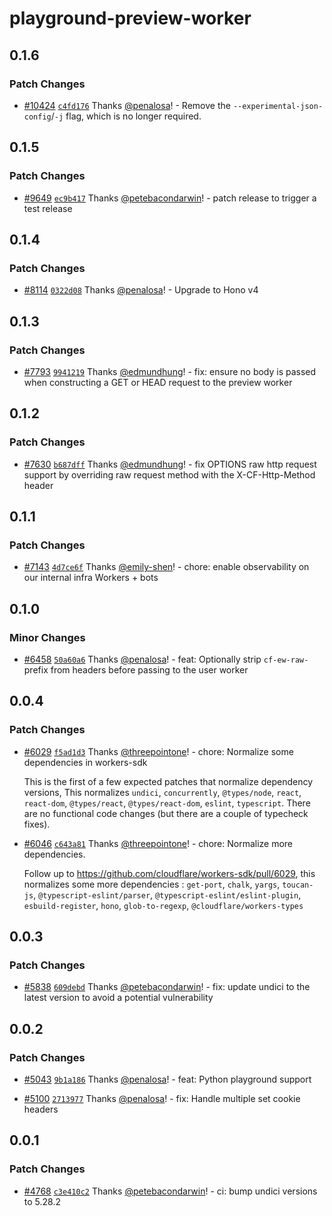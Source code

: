# playground-preview-worker

## 0.1.6

### Patch Changes

- [#10424](https://github.com/cloudflare/workers-sdk/pull/10424) [`c4fd176`](https://github.com/cloudflare/workers-sdk/commit/c4fd176a9caec0b24da258adb48f4a76f37bd9c7) Thanks [@penalosa](https://github.com/penalosa)! - Remove the `--experimental-json-config`/`-j` flag, which is no longer required.

## 0.1.5

### Patch Changes

- [#9649](https://github.com/cloudflare/workers-sdk/pull/9649) [`ec9b417`](https://github.com/cloudflare/workers-sdk/commit/ec9b417f8ed711e7b5044410e83d781f123a6a62) Thanks [@petebacondarwin](https://github.com/petebacondarwin)! - patch release to trigger a test release

## 0.1.4

### Patch Changes

- [#8114](https://github.com/cloudflare/workers-sdk/pull/8114) [`0322d08`](https://github.com/cloudflare/workers-sdk/commit/0322d085f634c1a0a12a59b4db293088d0cadb62) Thanks [@penalosa](https://github.com/penalosa)! - Upgrade to Hono v4

## 0.1.3

### Patch Changes

- [#7793](https://github.com/cloudflare/workers-sdk/pull/7793) [`9941219`](https://github.com/cloudflare/workers-sdk/commit/994121908de7b0537c06ed4f6bae6cb35d32521d) Thanks [@edmundhung](https://github.com/edmundhung)! - fix: ensure no body is passed when constructing a GET or HEAD request to the preview worker

## 0.1.2

### Patch Changes

- [#7630](https://github.com/cloudflare/workers-sdk/pull/7630) [`b687dff`](https://github.com/cloudflare/workers-sdk/commit/b687dffa7cf9f77e553f475d6a400c3560a360e9) Thanks [@edmundhung](https://github.com/edmundhung)! - fix OPTIONS raw http request support by overriding raw request method with the X-CF-Http-Method header

## 0.1.1

### Patch Changes

- [#7143](https://github.com/cloudflare/workers-sdk/pull/7143) [`4d7ce6f`](https://github.com/cloudflare/workers-sdk/commit/4d7ce6fd9fc80a0920a97dae14726c79012337b1) Thanks [@emily-shen](https://github.com/emily-shen)! - chore: enable observability on our internal infra Workers + bots

## 0.1.0

### Minor Changes

- [#6458](https://github.com/cloudflare/workers-sdk/pull/6458) [`50a60a6`](https://github.com/cloudflare/workers-sdk/commit/50a60a69ee66499759d2f04459c1d182689efa64) Thanks [@penalosa](https://github.com/penalosa)! - feat: Optionally strip `cf-ew-raw-` prefix from headers before passing to the user worker

## 0.0.4

### Patch Changes

- [#6029](https://github.com/cloudflare/workers-sdk/pull/6029) [`f5ad1d3`](https://github.com/cloudflare/workers-sdk/commit/f5ad1d3e562ce63b59f6ab136f1cdd703605bca4) Thanks [@threepointone](https://github.com/threepointone)! - chore: Normalize some dependencies in workers-sdk

  This is the first of a few expected patches that normalize dependency versions, This normalizes `undici`, `concurrently`, `@types/node`, `react`, `react-dom`, `@types/react`, `@types/react-dom`, `eslint`, `typescript`. There are no functional code changes (but there are a couple of typecheck fixes).

- [#6046](https://github.com/cloudflare/workers-sdk/pull/6046) [`c643a81`](https://github.com/cloudflare/workers-sdk/commit/c643a8193a3c0739b33d3c0072ae716bc8f1565b) Thanks [@threepointone](https://github.com/threepointone)! - chore: Normalize more dependencies.

  Follow up to https://github.com/cloudflare/workers-sdk/pull/6029, this normalizes some more dependencies : `get-port`, `chalk`, `yargs`, `toucan-js`, `@typescript-eslint/parser`, `@typescript-eslint/eslint-plugin`, `esbuild-register`, `hono`, `glob-to-regexp`, `@cloudflare/workers-types`

## 0.0.3

### Patch Changes

- [#5838](https://github.com/cloudflare/workers-sdk/pull/5838) [`609debd`](https://github.com/cloudflare/workers-sdk/commit/609debdf744569278a050070846e420ffbfac161) Thanks [@petebacondarwin](https://github.com/petebacondarwin)! - fix: update undici to the latest version to avoid a potential vulnerability

## 0.0.2

### Patch Changes

- [#5043](https://github.com/cloudflare/workers-sdk/pull/5043) [`9b1a186`](https://github.com/cloudflare/workers-sdk/commit/9b1a18609753bf0ac87dc4ba3bd3c8d3600c4517) Thanks [@penalosa](https://github.com/penalosa)! - feat: Python playground support

- [#5100](https://github.com/cloudflare/workers-sdk/pull/5100) [`2713977`](https://github.com/cloudflare/workers-sdk/commit/27139771cc5463da42df78c7f560a6004aac5db1) Thanks [@penalosa](https://github.com/penalosa)! - fix: Handle multiple set cookie headers

## 0.0.1

### Patch Changes

- [#4768](https://github.com/cloudflare/workers-sdk/pull/4768) [`c3e410c2`](https://github.com/cloudflare/workers-sdk/commit/c3e410c2797f5c59b9ea0f63c20feef643366df2) Thanks [@petebacondarwin](https://github.com/petebacondarwin)! - ci: bump undici versions to 5.28.2
